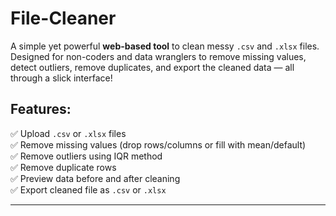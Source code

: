 # File-Cleaner

A simple yet powerful **web-based tool** to clean messy `.csv` and `.xlsx` files. Designed for non-coders and data wranglers to remove missing values, detect outliers, remove duplicates,
and export the cleaned data — all through a slick interface!

##  Features:

✅ Upload `.csv` or `.xlsx` files  
✅ Remove missing values (drop rows/columns or fill with mean/default)  
✅ Remove outliers using IQR method  
✅ Remove duplicate rows  
✅ Preview data before and after cleaning  
✅ Export cleaned file as `.csv` or `.xlsx`

---
